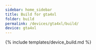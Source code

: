 ```yaml
---
sidebar: home_sidebar
title: Build for gta4xl
folder: build
permalink: /devices/gta4xl/build/
device: gta4xl
---
```

{% include templates/device_build.md %}
